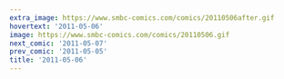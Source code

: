 ```yaml
---
extra_image: https://www.smbc-comics.com/comics/20110506after.gif
hovertext: '2011-05-06'
image: https://www.smbc-comics.com/comics/20110506.gif
next_comic: '2011-05-07'
prev_comic: '2011-05-05'
title: '2011-05-06'
---
```


